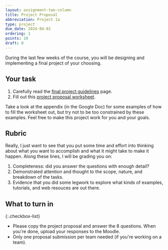 ```yaml
---
layout: assignment-two-column
title: Project Proposal
abbreviation: Project 1a
type: project
due_date: 2024-04-01
ordering: 1
points: 10
draft: 0
---
```


During the last few weeks of the course, you will be designing and implementing a final project of your choosing.

## Your task
1. Carefully read the [final project guidelines](../final-project) page.
2. Fill out this <a href="https://docs.google.com/document/d/172O_OF31KVvIrBHsAHEk7XTl76q6ilByHpoQ6amogYc/edit?usp=sharing" target="_blank">project proposal worksheet</a>. 


Take a look at the appendix (in the Google Doc) for some examples of how to fill the worksheet out, but try not to be too constrained by these examples. Feel free to make this project work for you and your goals.


## Rubric
Really, I just want to see that you put some time and effort into thinking about what you want to accomplish and what it might take to make it happen. Along these lines, I will be grading you on:

1. Completeness: did you answer the questions with enough detail?
2. Demonstrated attention and thought to the scope, nature, and breakdown of the tasks.
3. Evidence that you did some legwork to explore what kinds of examples, tutorials, and web resouces are out there.

## What to turn in
{:.checkbox-list}
* Please copy the project proposal and answer the 8 questions. When you're done, upload your responses to the Moodle.
* Only one proposal submission per team needed (if you're working on a team).